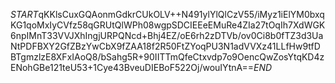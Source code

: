 $START$qKKlsCuxGQAonmGdkrCUkOLV++N491ylYlQlCzV55/iMyz1iElYM0bxqKG1qoMxIyCVfz58qGRUtQlWPh08wgpSDCIEEeEMuRe4ZIa27tOqIh7XdWGK6npIMnT33VVJXhIngjURPQNcd+Bhj4EZ/oE6rh2zDTVb/ov0Ci8b0fTZ3d3UaNtPDFBXY2GfZBzYwCbX9fZAA18f2R50FtZYoqPU3N1adVVXz41LLfHw9tfDBTgmzlzE8XFxIAoQ8/bSahg5R+90IITTmQfeCtxvdp7o9OencQwZosYtqKD4zENohGBe121teU53+1Cye43BveuDIEBoF522Oj/wouIYtnA==$END$